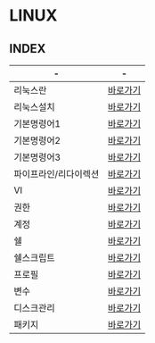 # LINUX


INDEX
---
|-|-|
|-|-|
|리눅스란|[바로가기](./DOC/01)|
|리눅스설치|[바로가기](./DOC/02)|
|기본명령어1|[바로가기](./DOC/03)|
|기본명령어2|[바로가기](./DOC/04)|
|기본명령어3|[바로가기](./DOC/05)|
|파이프라인/리다이렉션|[바로가기](./DOC/06)|
|VI|[바로가기]()|
|권한|[바로가기]()|
|계정|[바로가기]()|
|쉘|[바로가기]()|
|쉘스크립트|[바로가기]()|
|프로필|[바로가기]()|
|변수|[바로가기]()|
|디스크관리|[바로가기]()|
|패키지|[바로가기]()|



